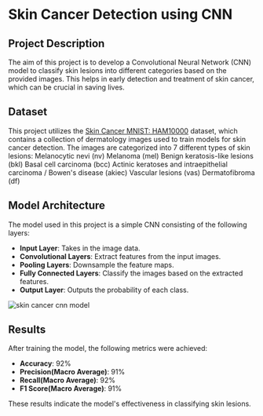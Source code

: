 # Skin Cancer Detection using CNN

## Project Description
The aim of this project is to develop a Convolutional Neural Network (CNN) model to classify skin lesions into different categories based on the provided images. This helps in early detection and treatment of skin cancer, which can be crucial in saving lives.

## Dataset
This project utilizes the [Skin Cancer MNIST: HAM10000](https://www.kaggle.com/datasets/kmader/skin-cancer-mnist-ham10000) dataset, which contains a collection of dermatology images used to train models for skin cancer detection. The images are categorized into 7 different types of skin lesions:
Melanocytic nevi (nv)
Melanoma (mel)
Benign keratosis-like lesions (bkl)
Basal cell carcinoma (bcc)
Actinic keratoses and intraepithelial carcinoma / Bowen's disease (akiec)
Vascular lesions (vas)
Dermatofibroma (df)

## Model Architecture
The model used in this project is a simple CNN consisting of the following layers:

- **Input Layer**: Takes in the image data.
- **Convolutional Layers**: Extract features from the input images.
- **Pooling Layers**: Downsample the feature maps.
- **Fully Connected Layers**: Classify the images based on the extracted features.
- **Output Layer**: Outputs the probability of each class.

![skin cancer cnn model](https://github.com/user-attachments/assets/7f493b85-ce31-4daf-87ec-b9e1aeba1501)

## Results
After training the model, the following metrics were achieved:

- **Accuracy**: 92%
- **Precision(Macro Average)**: 91%
- **Recall(Macro Average)**: 92%
- **F1 Score(Macro Average)**: 91%

These results indicate the model's effectiveness in classifying skin lesions.
